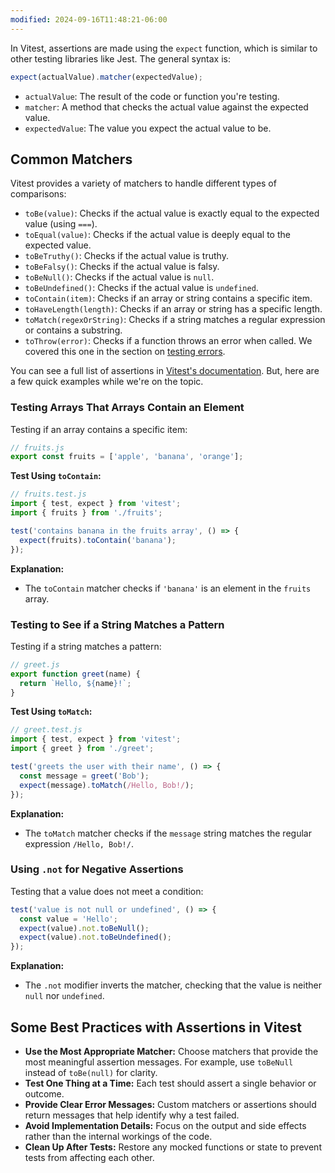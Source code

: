 ```yaml
---
modified: 2024-09-16T11:48:21-06:00
---
```


In Vitest, assertions are made using the `expect` function, which is similar to other testing libraries like Jest. The general syntax is:

```javascript
expect(actualValue).matcher(expectedValue);
```

- `actualValue`: The result of the code or function you're testing.
- `matcher`: A method that checks the actual value against the expected value.
- `expectedValue`: The value you expect the actual value to be.

## Common Matchers

Vitest provides a variety of matchers to handle different types of comparisons:

- `toBe(value)`: Checks if the actual value is exactly equal to the expected value (using `===`).
- `toEqual(value)`: Checks if the actual value is deeply equal to the expected value.
- `toBeTruthy()`: Checks if the actual value is truthy.
- `toBeFalsy()`: Checks if the actual value is falsy.
- `toBeNull()`: Checks if the actual value is `null`.
- `toBeUndefined()`: Checks if the actual value is `undefined`.
- `toContain(item)`: Checks if an array or string contains a specific item.
- `toHaveLength(length)`: Checks if an array or string has a specific length.
- `toMatch(regexOrString)`: Checks if a string matches a regular expression or contains a substring.
- `toThrow(error)`: Checks if a function throws an error when called. We covered this one in the section on [testing errors](testing-errors.md).

You can see a full list of assertions in [Vitest's documentation](https://vitest.dev/api/expect.html#expect-assertions). But, here are a few quick examples while we're on the topic.

### Testing Arrays That Arrays Contain an Element

Testing if an array contains a specific item:

```javascript
// fruits.js
export const fruits = ['apple', 'banana', 'orange'];
```

**Test Using `toContain`:**

```javascript
// fruits.test.js
import { test, expect } from 'vitest';
import { fruits } from './fruits';

test('contains banana in the fruits array', () => {
  expect(fruits).toContain('banana');
});
```

**Explanation:**

- The `toContain` matcher checks if `'banana'` is an element in the `fruits` array.

### Testing to See if a String Matches a Pattern

Testing if a string matches a pattern:

```javascript
// greet.js
export function greet(name) {
  return `Hello, ${name}!`;
}
```

**Test Using `toMatch`:**

```javascript
// greet.test.js
import { test, expect } from 'vitest';
import { greet } from './greet';

test('greets the user with their name', () => {
  const message = greet('Bob');
  expect(message).toMatch(/Hello, Bob!/);
});
```

**Explanation:**

- The `toMatch` matcher checks if the `message` string matches the regular expression `/Hello, Bob!/`.

### Using `.not` for Negative Assertions

Testing that a value does not meet a condition:

```javascript
test('value is not null or undefined', () => {
  const value = 'Hello';
  expect(value).not.toBeNull();
  expect(value).not.toBeUndefined();
});
```

**Explanation:**

- The `.not` modifier inverts the matcher, checking that the value is neither `null` nor `undefined`.

## Some Best Practices with Assertions in Vitest

- **Use the Most Appropriate Matcher:** Choose matchers that provide the most meaningful assertion messages. For example, use `toBeNull` instead of `toBe(null)` for clarity.
- **Test One Thing at a Time:** Each test should assert a single behavior or outcome.
- **Provide Clear Error Messages:** Custom matchers or assertions should return messages that help identify why a test failed.
- **Avoid Implementation Details:** Focus on the output and side effects rather than the internal workings of the code.
- **Clean Up After Tests:** Restore any mocked functions or state to prevent tests from affecting each other.
